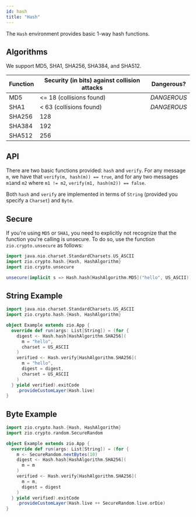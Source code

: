 ```yaml
---
id: hash
title: "Hash"
---
```


The `Hash` environment provides basic 1-way hash functions.

## Algorithms
We support MD5, SHA1, SHA256, SHA384, and SHA512.

| Function | Security (in bits) against collision attacks | Dangerous?  |
|----------|----------------------------------------------|-------------|
| MD5      | <= 18 (collisions found)                     | *DANGEROUS* |
| SHA1     | < 63 (collisions found)                      | *DANGEROUS* |
| SHA256   | 128                                          |             |
| SHA384   | 192                                          |             |
| SHA512   | 256                                          |             |

## API
There are two basic functions provided: `hash` and `verify`.
For any message `m`, we have that `verify(m, hash(m)) == true`,
and for any two messages `m1`and `m2` where `m1 != m2`,
`verify(m1, hash(m2)) == false`.

Both `hash` and `verify` are implemented in terms of 
`String` (provided you specify a `Charset`) and `Byte`.

## Secure
If you're using `MD5` or `SHA1`, you need to explicitly not recognize that
the function you're calling is unsecure. To do so, use the function `zio.crypto.unsecure` as follows:
```scala
import java.nio.charset.StandardCharsets.US_ASCII
import zio.crypto.hash.{Hash, HashAlgorithm}
import zio.crypto.unsecure

unsecure(implicit s => Hash.hash[HashAlgorithm.MD5]("hello", US_ASCII))
```

## String Example
```scala
import java.nio.charset.StandardCharsets.US_ASCII
import zio.crypto.hash.{Hash, HashAlgorithm}

object Example extends zio.App {
  override def run(args: List[String]) = (for {
    digest <- Hash.hash[HashAlgorithm.SHA256](
      m = "hello",
      charset = US_ASCII
    )
    verified <- Hash.verify[HashAlgorithm.SHA256](
      m = "hello",
      digest = digest,
      charset = US_ASCII
    )
  } yield verified).exitCode
    .provideCustomLayer(Hash.live)
}
```

## Byte Example
```scala
import zio.crypto.hash.{Hash, HashAlgorithm}
import zio.crypto.random.SecureRandom

object Example extends zio.App {
  override def run(args: List[String]) = (for {
    m <- SecureRandom.nextBytes(10)
    digest <- Hash.hash[HashAlgorithm.SHA256](
      m = m
    )
    verified <- Hash.verify[HashAlgorithm.SHA256](
      m = m,
      digest = digest
    )
  } yield verified).exitCode
    .provideCustomLayer(Hash.live ++ SecureRandom.live.orDie)
}
```
